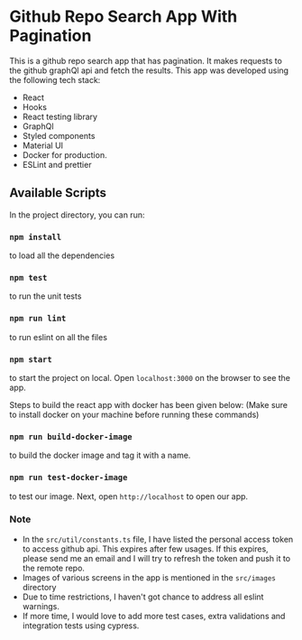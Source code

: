 # Github Repo Search App With Pagination

This is a github repo search app that has pagination. It makes requests to the github graphQl api and fetch the results. This app was developed using the following tech stack:

* React
* Hooks
* React testing library
* GraphQl
* Styled components
* Material UI
* Docker for production.
* ESLint and prettier

## Available Scripts

In the project directory, you can run:

### `npm install`

to load all the dependencies

### `npm test`

to run the unit tests

### `npm run lint`

to run eslint on all the files

### `npm start`

to start the project on local. Open `localhost:3000` on the browser to see the app.

Steps to build the react app with docker has been given below: (Make sure to install docker on your machine before running these commands)
### `npm run build-docker-image`

to build the docker image and tag it with a name.

### `npm run test-docker-image`

to test our image. Next, open `http://localhost` to open our app.

### Note

* In the `src/util/constants.ts` file, I have listed the personal access token to access github api. This expires after few usages. If this expires, please send me an email and I will try to refresh the token and push it to the remote repo.
* Images of various screens in the app is mentioned in the `src/images` directory
* Due to time restrictions, I haven't got chance to address all eslint warnings.
* If more time, I would love to add more test cases, extra validations and integration tests using cypress.